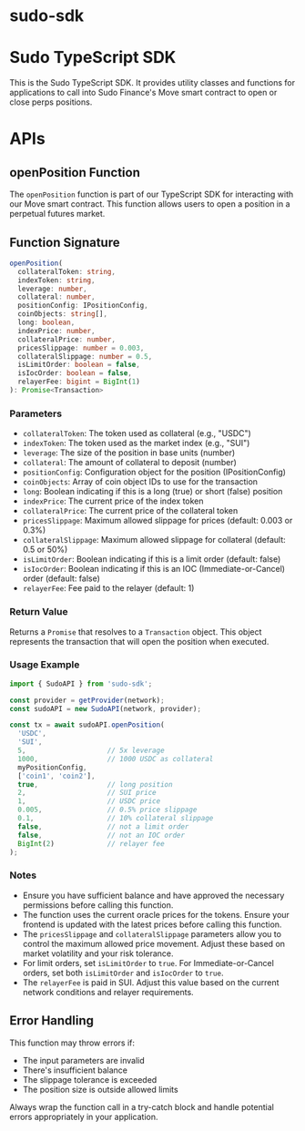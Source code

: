 # sudo-sdk

# Sudo TypeScript SDK
This is the Sudo TypeScript SDK. It provides utility classes and functions for applications to call into Sudo Finance's Move smart contract to open or close perps positions.

# APIs
## openPosition Function

The `openPosition` function is part of our TypeScript SDK for interacting with our Move smart contract. This function allows users to open a position in a perpetual futures market.

## Function Signature

```typescript
openPosition(
  collateralToken: string,
  indexToken: string,
  leverage: number,
  collateral: number,
  positionConfig: IPositionConfig,
  coinObjects: string[],
  long: boolean,
  indexPrice: number,
  collateralPrice: number,
  pricesSlippage: number = 0.003,
  collateralSlippage: number = 0.5,
  isLimitOrder: boolean = false,
  isIocOrder: boolean = false,
  relayerFee: bigint = BigInt(1)
): Promise<Transaction>
```

### Parameters

- `collateralToken`: The token used as collateral (e.g., "USDC")
- `indexToken`: The token used as the market index (e.g., "SUI")
- `leverage`: The size of the position in base units (number)
- `collateral`: The amount of collateral to deposit (number)
- `positionConfig`: Configuration object for the position (IPositionConfig)
- `coinObjects`: Array of coin object IDs to use for the transaction
- `long`: Boolean indicating if this is a long (true) or short (false) position
- `indexPrice`: The current price of the index token
- `collateralPrice`: The current price of the collateral token
- `pricesSlippage`: Maximum allowed slippage for prices (default: 0.003 or 0.3%)
- `collateralSlippage`: Maximum allowed slippage for collateral (default: 0.5 or 50%)
- `isLimitOrder`: Boolean indicating if this is a limit order (default: false)
- `isIocOrder`: Boolean indicating if this is an IOC (Immediate-or-Cancel) order (default: false)
- `relayerFee`: Fee paid to the relayer (default: 1)

### Return Value

Returns a `Promise` that resolves to a `Transaction` object. This object represents the transaction that will open the position when executed.

### Usage Example

```typescript
import { SudoAPI } from 'sudo-sdk';

const provider = getProvider(network);
const sudoAPI = new SudoAPI(network, provider);

const tx = await sudoAPI.openPosition(
  'USDC',
  'SUI',
  5,                    // 5x leverage
  1000,                 // 1000 USDC as collateral
  myPositionConfig,
  ['coin1', 'coin2'],
  true,                 // long position
  2,                    // SUI price
  1,                    // USDC price
  0.005,                // 0.5% price slippage
  0.1,                  // 10% collateral slippage
  false,                // not a limit order
  false,                // not an IOC order
  BigInt(2)             // relayer fee
);

```

### Notes

- Ensure you have sufficient balance and have approved the necessary permissions before calling this function.
- The function uses the current oracle prices for the tokens. Ensure your frontend is updated with the latest prices before calling this function.
- The `pricesSlippage` and `collateralSlippage` parameters allow you to control the maximum allowed price movement. Adjust these based on market volatility and your risk tolerance.
- For limit orders, set `isLimitOrder` to `true`. For Immediate-or-Cancel orders, set both `isLimitOrder` and `isIocOrder` to `true`.
- The `relayerFee` is paid in SUI. Adjust this value based on the current network conditions and relayer requirements.

## Error Handling

This function may throw errors if:
- The input parameters are invalid
- There's insufficient balance
- The slippage tolerance is exceeded
- The position size is outside allowed limits

Always wrap the function call in a try-catch block and handle potential errors appropriately in your application.